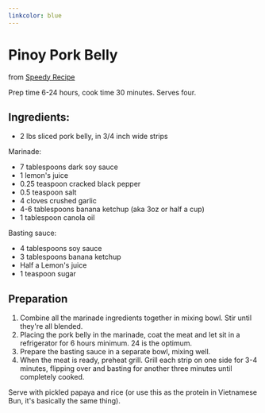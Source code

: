 ```yaml
---
linkcolor: blue
---
```


# Pinoy Pork Belly

from [Speedy Recipe](https://speedyrecipe.com/grilled-pork-belly/)

Prep time 6-24 hours, cook time 30 minutes. Serves four.

## Ingredients:

- 2 lbs sliced pork belly, in 3/4 inch wide strips

Marinade:

- 7 tablespoons dark soy sauce
- 1 lemon's juice
- 0.25 teaspoon cracked black pepper
- 0.5 teaspoon salt
- 4 cloves crushed garlic
- 4-6 tablespoons banana ketchup (aka 3oz or half a cup)
- 1 tablespoon canola oil

Basting sauce:

- 4 tablespoons soy sauce
- 3 tablespoons banana ketchup
- Half a Lemon's juice
- 1 teaspoon sugar

## Preparation

1. Combine all the marinade ingredients together in mixing bowl. Stir until they're all blended.
2. Placing the pork belly in the marinade, coat the meat and let sit in a refrigerator for 6 hours minimum. 24 is the optimum.
3. Prepare the basting sauce in a separate bowl, mixing well.
4. When the meat is ready, preheat grill. Grill each strip on one side for 3-4 minutes, flipping over and basting for another three minutes until completely cooked.

Serve with pickled papaya and rice (or use this as the protein in Vietnamese Bun, it's basically the same thing).

